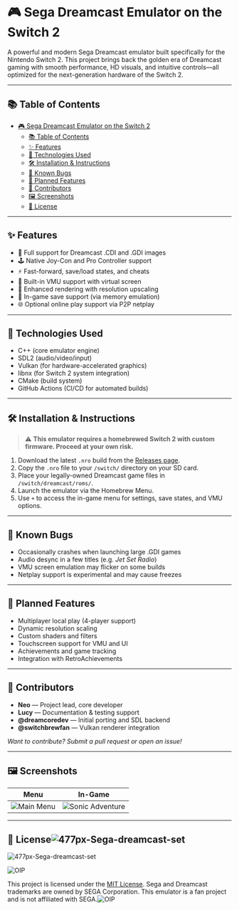 
# 🎮 Sega Dreamcast Emulator on the Switch 2

A powerful and modern Sega Dreamcast emulator built specifically for the Nintendo Switch 2. This project brings back the golden era of Dreamcast gaming with smooth performance, HD visuals, and intuitive controls—all optimized for the next-generation hardware of the Switch 2.

---

## 📚 Table of Contents

- [🎮 Sega Dreamcast Emulator on the Switch 2](#-sega-dreamcast-emulator-on-the-switch-2)
  - [📚 Table of Contents](#-table-of-contents)
  - [✨ Features](#-features)
  - [🧪 Technologies Used](#-technologies-used)
  - [🛠️ Installation \& Instructions](#️-installation--instructions)
  - [🐞 Known Bugs](#-known-bugs)
  - [🔮 Planned Features](#-planned-features)
  - [👥 Contributors](#-contributors)
  - [🖼️ Screenshots](#️-screenshots)
  - [📄 License](#-license)

---

## ✨ Features

* 🔄 Full support for Dreamcast .CDI and .GDI images
* 🕹️ Native Joy-Con and Pro Controller support
* ⚡ Fast-forward, save/load states, and cheats
* 🧠 Built-in VMU support with virtual screen
* 🎨 Enhanced rendering with resolution upscaling
* 💾 In-game save support (via memory emulation)
* 🌐 Optional online play support via P2P netplay

---

## 🧪 Technologies Used

* C++ (core emulator engine)
* SDL2 (audio/video/input)
* Vulkan (for hardware-accelerated graphics)
* libnx (for Switch 2 system integration)
* CMake (build system)
* GitHub Actions (CI/CD for automated builds)

---

## 🛠️ Installation & Instructions

> ⚠️ **This emulator requires a homebrewed Switch 2 with custom firmware. Proceed at your own risk.**

1. Download the latest `.nro` build from the [Releases page](https://github.com/yourusername/dreamcast-switch2/releases).
2. Copy the `.nro` file to your `/switch/` directory on your SD card.
3. Place your legally-owned Dreamcast game files in `/switch/dreamcast/roms/`.
4. Launch the emulator via the Homebrew Menu.
5. Use `+` to access the in-game menu for settings, save states, and VMU options.

---

## 🐞 Known Bugs

* Occasionally crashes when launching large .GDI games
* Audio desync in a few titles (e.g. *Jet Set Radio*)
* VMU screen emulation may flicker on some builds
* Netplay support is experimental and may cause freezes

---

## 🔮 Planned Features

* Multiplayer local play (4-player support)
* Dynamic resolution scaling
* Custom shaders and filters
* Touchscreen support for VMU and UI
* Achievements and game tracking
* Integration with RetroAchievements

---

## 👥 Contributors

* **Neo** — Project lead, core developer
* **Lucy** — Documentation & testing support
* **@dreamcoredev** — Initial porting and SDL backend
* **@switchbrewfan** — Vulkan renderer integration

*Want to contribute? Submit a pull request or open an issue!*

---

## 🖼️ Screenshots

| Menu                                              | In-Game                                                  |
| ------------------------------------------------- | -------------------------------------------------------- |
| ![Main Menu](https://example.com/images/menu.png) | ![Sonic Adventure](https://example.com/images/sonic.png) |

---

## 📄 License![477px-Sega-dreamcast-set](https://github.com/user-attachments/assets/363898f5-aabd-4deb-adc1-8970ffd47c1e)
![477px-Sega-dreamcast-set](https://github.com/user-attachments/assets/7350181f-7332-431f-80f6-5b703fbeb971)

![OIP](https://github.com/user-attachments/assets/dafc3a16-5920-44df-88dc-014e831e28b4)

This project is licensed under the [MIT License](LICENSE). Sega and Dreamcast trademarks are owned by SEGA Corporation. This emulator is a fan project and is not affiliated with SEGA.![OIP](https://github.com/user-attachments/assets/05f2b4ef-a66f-4cce-8cb7-2420dd5eecb6)
